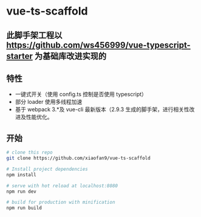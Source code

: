 # vue-ts-scaffold

>

## 此脚手架工程以 https://github.com/ws456999/vue-typescript-starter 为基础库改进实现的

## 特性

* 一键式开关（使用 config.ts 控制是否使用 typescript）
* 部分 loader 使用多线程加速
* 基于 webpack 3.\*及 vue-cli 最新版本（2.9.3 生成的脚手架，进行相关性改进及性能优化。

## 开始

```bash
# clone this repo
git clone https://github.com/xiaofan9/vue-ts-scaffold

# Install project dependencies
npm install

# serve with hot reload at localhost:8080
npm run dev

# build for production with minification
npm run build
```
